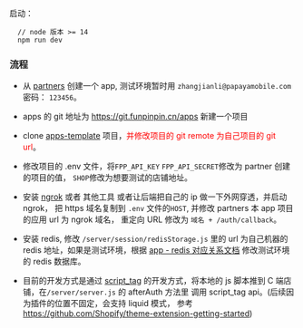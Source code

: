 启动：

```
  // node 版本 >= 14
  npm run dev
```

### 流程

- 从 [partners](https://partners.funpinpin.top/partners/apps/settings/5035390243342827) 创建一个 app, 测试环境暂时用 `zhangjianli@papayamobile.com` 密码： `123456`。

- apps 的 git 地址为 https://git.funpinpin.cn/apps 新建一个项目

- clone [apps-template](ssh://git@git.funpinpin.cn:2222/apps/apps-template.git) 项目，<font color="red">并修改项目的 git remote 为自己项目的 git url</font>。

- 修改项目的 .env 文件，将`FPP_API_KEY` `FPP_API_SECRET`修改为 partner 创建的项目的值， `SHOP`修改为想要测试的店铺地址。

- 安装 [ngrok](https://ngrok.com/) 或者 其他工具 或者让后端把自己的 ip 做一下外网穿透，并启动 ngrok， 把 https 域名复制到 `.env` 文件的`HOST`, 并修改 partners 本 app 项目的应用 url 为 ngrok 域名， 重定向 URL 修改为 `域名 + /auth/callback`。

- 安装 redis, 修改 `/server/session/redisStorage.js` 里的 url 为自己机器的 redis 地址，如果是测试环境，根据 [app - redis 对应关系文档](https://k5awkspuet.feishu.cn/wiki/wikcn1oK7pHYrBr7HT9ub0PFGBz#q6SQkH) 修改测试环境的 redis 数据库。

- 目前的开发方式是通过 [script_tag](https://k5awkspuet.feishu.cn/wiki/wikcnUS11z1xJLuNZEm8V4GTdoe) 的开发方式，将本地的 js 脚本推到 C 端店铺，在`/server/server.js` 的 afterAuth 方法里 调用 script_tag api。(后续因为插件的位置不固定，会支持 liquid 模式， 参考 https://github.com/Shopify/theme-extension-getting-started)
